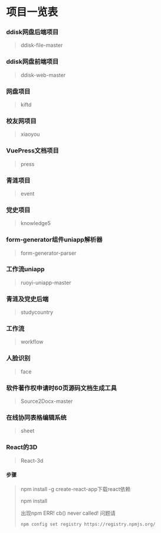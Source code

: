 
# 项目一览表

### ddisk网盘后端项目

> ddisk-file-master

### ddisk网盘前端项目

> ddisk-web-master

### 网盘项目

> kiftd

### 校友网项目

> xiaoyou

### VuePress文档项目

> press

### 青涟项目

> event

### 党史项目

> knowledge5

### form-generator组件uniapp解析器

> form-generator-parser

### 工作流uniapp

> ruoyi-uniapp-master

### 青涟及党史后端

> studycountry

### 工作流

> workflow

### 人脸识别

> face

### 软件著作权申请时60页源码文档生成工具

> Source2Docx-master

### 在线协同表格编辑系统

> sheet


### React的3D

> React-3d

#### 步骤

> npm install -g create-react-app下载react依赖
>
> npm install
>
> 出现npm ERR! cb() never called! 问题请
>
> ```bash
> npm config set registry https://registry.npmjs.org/
> ```



<script>
export default {
    mounted () {
      this.$page.lastUpdated = "2022/2/09 凌晨0:39:09";
    }
  }
</script>